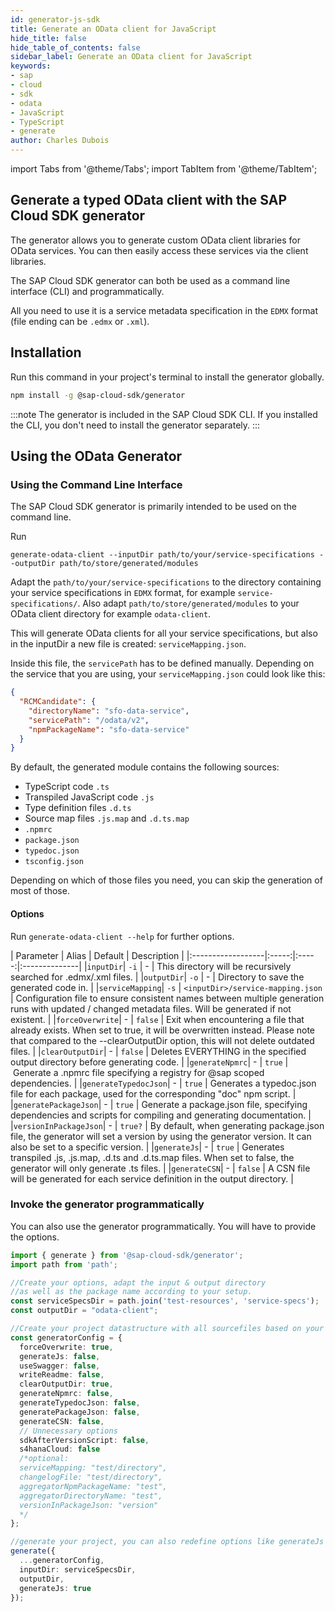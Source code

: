 ```yaml
---
id: generator-js-sdk
title: Generate an OData client for JavaScript
hide_title: false
hide_table_of_contents: false
sidebar_label: Generate an OData client for JavaScript
keywords:
- sap
- cloud
- sdk
- odata
- JavaScript 
- TypeScript
- generate
author: Charles Dubois
---
```


import Tabs from '@theme/Tabs';
import TabItem from '@theme/TabItem';

## Generate a typed OData client with the SAP Cloud SDK generator

The generator allows you to generate custom OData client libraries for OData services. You can then easily access these services via the client libraries.

The SAP Cloud SDK generator can both be used as a command line interface (CLI) and programmatically.

All you need to use it is a service metadata specification in the `EDMX` format (file ending can be `.edmx` or `.xml`).

## Installation

Run this command in your project's terminal to install the generator globally.
```sh
npm install -g @sap-cloud-sdk/generator
```

:::note
The generator is included in the SAP Cloud SDK CLI. If you installed the CLI, you don't need to install the generator separately.
:::

## Using the OData Generator

### Using the Command Line Interface

The SAP Cloud SDK generator is primarily intended to be used on the command line.

Run
```shell
generate-odata-client --inputDir path/to/your/service-specifications --outputDir path/to/store/generated/modules
```

Adapt the `path/to/your/service-specifications` to the directory containing your service specifications in `EDMX` format, for example `service-specifications/`. Also adapt `path/to/store/generated/modules` to your OData client directory for example `odata-client`.

This will generate OData clients for all your service specifications, but also in the inputDir a new file is created: `serviceMapping.json`.

Inside this file, the `servicePath` has to be defined manually. Depending on the service that you are using, your `serviceMapping.json` could look like this:

```json
{
  "RCMCandidate": {
    "directoryName": "sfo-data-service",
    "servicePath": "/odata/v2",
    "npmPackageName": "sfo-data-service"
  }
}
```

By default, the generated module contains the following sources:
- TypeScript code `.ts`
- Transpiled JavaScript code `.js`
- Type definition files `.d.ts`
- Source map files `.js.map` and `.d.ts.map`
- `.npmrc`
- `package.json`
- `typedoc.json`
- `tsconfig.json`

Depending on which of those files you need, you can skip the generation of most of those.

#### Options


Run `generate-odata-client --help` for further options.


|   Parameter       | Alias | Default |   Description |
|:------------------|:-----:|:----  -:|:--------------|
|`inputDir`| `-i` | - | This directory will be recursively searched for .edmx/.xml files. |
|`outputDir`| `-o` | - | Directory to save the generated code in. |
|`serviceMapping`| `-s` | `<inputDir>/service-mapping.json` | Configuration file to ensure consistent names between multiple generation runs with updated / changed metadata files. Will be generated if not existent. |
|`forceOverwrite`| - | `false` | Exit when encountering a file that already exists. When set to true, it will be overwritten instead. Please note that compared to the --clearOutputDir option, this will not delete outdated files. |
|`clearOutputDir`| - | `false` | Deletes EVERYTHING in the specified output directory before generating code. |
|`generateNpmrc`| - | `true` | Generate a .npmrc file specifying a registry for @sap scoped dependencies. |
|`generateTypedocJson`| - | `true` | Generates a typedoc.json file for each package, used for the corresponding "doc" npm script. |
|`generatePackageJson`| - | `true` | Generate a package.json file, specifying dependencies and scripts for compiling and generating documentation. |
|`versionInPackageJson`| - | `true?` | By default, when generating package.json file, the generator will set a version by using the generator version. It can also be set to a specific version. |
|`generateJs`| - | `true` | Generates transpiled .js, .js.map, .d.ts and .d.ts.map files. When set to false, the generator will only generate .ts files. |
|`generateCSN`| - | `false` | A CSN file will be generated for each service definition in the output directory. |


### Invoke the generator programmatically

You can also use the generator programmatically. You will have to provide the options.

```ts
import { generate } from '@sap-cloud-sdk/generator';
import path from 'path';

//Create your options, adapt the input & output directory
//as well as the package name according to your setup.
const serviceSpecsDir = path.join('test-resources', 'service-specs');
const outputDir = "odata-client";

//Create your project datastructure with all sourcefiles based on your options
const generatorConfig = {
  forceOverwrite: true,
  generateJs: false,
  useSwagger: false,
  writeReadme: false,
  clearOutputDir: true,
  generateNpmrc: false,
  generateTypedocJson: false,
  generatePackageJson: false,
  generateCSN: false,
  // Unnecessary options
  sdkAfterVersionScript: false,
  s4hanaCloud: false
  /*optional:
  serviceMapping: "test/directory",
  changelogFile: "test/directory",
  aggregatorNpmPackageName: "test",
  aggregatorDirectoryName: "test",
  versionInPackageJson: "version"
  */
};

//generate your project, you can also redefine options like generateJs for example
generate({
  ...generatorConfig,
  inputDir: serviceSpecsDir,
  outputDir,
  generateJs: true
});
```
